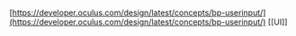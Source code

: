 
[https://developer.oculus.com/design/latest/concepts/bp-userinput/](https://developer.oculus.com/design/latest/concepts/bp-userinput/)
[[UI]]

